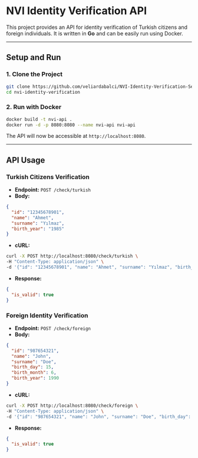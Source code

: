 # NVI Identity Verification API

This project provides an API for identity verification of Turkish citizens and foreign individuals. It is written in **Go** and can be easily run using Docker.

---

## Setup and Run

### 1. Clone the Project
```bash
git clone https://github.com/veliardabalci/NVI-Identity-Verification-Service.git
cd nvi-identity-verification
```

### 2. Run with Docker
```bash
docker build -t nvi-api .
docker run -d -p 8080:8080 --name nvi-api nvi-api
```

The API will now be accessible at `http://localhost:8080`.

---

## API Usage

### Turkish Citizens Verification
- **Endpoint:** `POST /check/turkish`
- **Body:**
```json
{
  "id": "12345678901",
  "name": "Ahmet",
  "surname": "Yılmaz",
  "birth_year": "1985"
}
```

- **cURL:**
```bash
curl -X POST http://localhost:8080/check/turkish \
-H "Content-Type: application/json" \
-d '{"id": "12345678901", "name": "Ahmet", "surname": "Yılmaz", "birth_year": "1985"}'
```
- **Response:**
```json
{
  "is_valid": true
}
```

### Foreign Identity Verification
- **Endpoint:** `POST /check/foreign`
- **Body:**
```json
{
  "id": "987654321",
  "name": "John",
  "surname": "Doe",
  "birth_day": 15,
  "birth_month": 6,
  "birth_year": 1990
}
```

- **cURL:**
```bash
curl -X POST http://localhost:8080/check/foreign \
-H "Content-Type: application/json" \
-d '{"id": "987654321", "name": "John", "surname": "Doe", "birth_day": 15, "birth_month": 6, "birth_year": 1990}'
```
- **Response:**
```json
{
  "is_valid": true
}
```